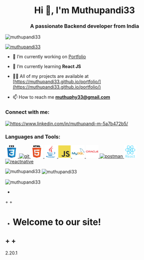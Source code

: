 <h1 align="center">Hi 👋, I'm Muthupandi33</h1>
<h3 align="center">A passionate Backend developer from India</h3>

<p align="left"> <img src="https://komarev.com/ghpvc/?username=muthupandi33&label=Profile%20views&color=0e75b6&style=flat" alt="muthupandi33" /> </p>

<p align="left"> <a href="https://github.com/ryo-ma/github-profile-trophy"><img src="https://github-profile-trophy.vercel.app/?username=muthupandi33" alt="muthupandi33" /></a> </p>

- 🔭 I’m currently working on [Portfolio](https://github.com/Muthupandi33/portfolio-muthu)

- 🌱 I’m currently learning **React JS**

- 👨‍💻 All of my projects are available at [https://muthupandi33.github.io/portfolio/](https://muthupandi33.github.io/portfolio/)

- 📫 How to reach me **muthuphy33@gmail.com**

<h3 align="left">Connect with me:</h3>
<p align="left">
<a href="https://linkedin.com/in/https://www.linkedin.com/in/muthupandi-m-5a7b472b5/" target="blank"><img align="center" src="https://raw.githubusercontent.com/rahuldkjain/github-profile-readme-generator/master/src/images/icons/Social/linked-in-alt.svg" alt="https://www.linkedin.com/in/muthupandi-m-5a7b472b5/" height="30" width="40" /></a>
</p>

<h3 align="left">Languages and Tools:</h3>
<p align="left"> <a href="https://www.w3schools.com/css/" target="_blank" rel="noreferrer"> <img src="https://raw.githubusercontent.com/devicons/devicon/master/icons/css3/css3-original-wordmark.svg" alt="css3" width="40" height="40"/> </a> <a href="https://git-scm.com/" target="_blank" rel="noreferrer"> <img src="https://www.vectorlogo.zone/logos/git-scm/git-scm-icon.svg" alt="git" width="40" height="40"/> </a> <a href="https://www.w3.org/html/" target="_blank" rel="noreferrer"> <img src="https://raw.githubusercontent.com/devicons/devicon/master/icons/html5/html5-original-wordmark.svg" alt="html5" width="40" height="40"/> </a> <a href="https://www.java.com" target="_blank" rel="noreferrer"> <img src="https://raw.githubusercontent.com/devicons/devicon/master/icons/java/java-original.svg" alt="java" width="40" height="40"/> </a> <a href="https://developer.mozilla.org/en-US/docs/Web/JavaScript" target="_blank" rel="noreferrer"> <img src="https://raw.githubusercontent.com/devicons/devicon/master/icons/javascript/javascript-original.svg" alt="javascript" width="40" height="40"/> </a>  <a href="https://www.mysql.com/" target="_blank" rel="noreferrer"> <img src="https://raw.githubusercontent.com/devicons/devicon/master/icons/mysql/mysql-original-wordmark.svg" alt="mysql" width="40" height="40"/> </a> <a href="https://www.oracle.com/" target="_blank" rel="noreferrer"> <img src="https://raw.githubusercontent.com/devicons/devicon/master/icons/oracle/oracle-original.svg" alt="oracle" width="40" height="40"/> </a> <a href="https://postman.com" target="_blank" rel="noreferrer"> <img src="https://www.vectorlogo.zone/logos/getpostman/getpostman-icon.svg" alt="postman" width="40" height="40"/> </a> <a href="https://reactjs.org/" target="_blank" rel="noreferrer"> <img src="https://raw.githubusercontent.com/devicons/devicon/master/icons/react/react-original-wordmark.svg" alt="react" width="40" height="40"/> </a> <a href="https://reactnative.dev/" target="_blank" rel="noreferrer"> <img src="https://reactnative.dev/img/header_logo.svg" alt="reactnative" width="40" height="40"/> </a> </p>

<p><img align="left" src="https://github-readme-stats.vercel.app/api/top-langs?username=muthupandi33&show_icons=true&locale=en&layout=compact" alt="muthupandi33" /></p>

<p>&nbsp;<img align="center" src="https://github-readme-stats.vercel.app/api?username=muthupandi33&show_icons=true&locale=en" alt="muthupandi33" /></p>

<p><img align="center" src="https://github-readme-streak-stats.herokuapp.com/?user=muthupandi33&" alt="muthupandi33" /></p>

+    <title>Welcome</title>
+</head>
+<body>
+    <h1>Welcome to our site!</h1>
+</body>
+</html>
--
2.20.1

